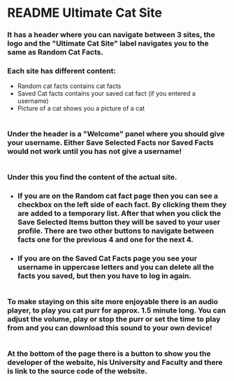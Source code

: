 # README Ultimate Cat Site
### It has a header where you can navigate between 3 sites, the logo and the "Ultimate Cat Site" label navigates you to the same as Random Cat Facts.
### Each site has different content:
- Random cat facts contains cat facts
- Saved Cat facts contains your saved cat fact (if you entered a username)
- Picture of a cat shows you a picture of a cat
#
### Under the header is a "Welcome" panel where you should give your username. Either Save Selected Facts nor Saved Facts would not work until you has not give a username!
#
### Under this you find the content of the actual site.
- ### If you are on the Random cat fact page then you can see a checkbox on the left side of each fact. By clicking them they are added to a temporary list. After that when you click the Save Selected Items button they will be saved to your user profile. There are two other buttons to navigate between facts one for the previous 4 and one for the next 4.
- ### If you are on the Saved Cat Facts page you see your username in uppercase letters and you can delete all the facts you saved, but then you have to log in again.
#
### To make staying on this site more enjoyable there is an audio player, to play you cat purr for approx. 1.5 minute long. You can adjust the volume, play or stop the purr or set the time to play from and you can download this sound to your own device!
#
### At the bottom of the page there is a button to show you the developer of the website, his University and Faculty and there is link to the source code of the website.

